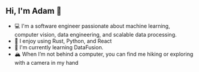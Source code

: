 ## Hi, I'm Adam 👋

- 💻 I'm a software engineer passionate about machine learning, computer vision, data engineering, and scalable data processing. 
- 🔭 I enjoy using Rust, Python, and React
- 🌱 I'm currently learning DataFusion. 
- 🏔️ When I’m not behind a computer, you can find me hiking or exploring with a camera in my hand

<!--
**apatyk/apatyk** is a ✨ _special_ ✨ repository because its `README.md` (this file) appears on your GitHub profile.

Here are some ideas to get you started:

- 🔭 I’m currently working on ...
- 🌱 I’m currently learning ...
- 👯 I’m looking to collaborate on ...
- 🤔 I’m looking for help with ...
- 💬 Ask me about ...
- 📫 How to reach me: ...
- 😄 Pronouns: ...
- ⚡ Fun fact: ...
-->
